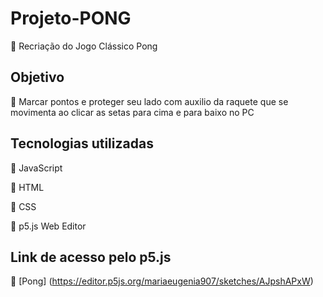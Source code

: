 # Projeto-PONG
:round_pushpin: Recriação do Jogo Clássico Pong

## Objetivo
:tennis: Marcar pontos e proteger seu lado com auxilio da raquete que se movimenta ao clicar as setas para cima e para baixo no PC

## Tecnologias utilizadas
:pushpin: JavaScript

:pushpin: HTML

:pushpin: CSS

:pushpin: p5.js Web Editor

## Link de acesso pelo p5.js

:paperclip: [Pong] (https://editor.p5js.org/mariaeugenia907/sketches/AJpshAPxW)
